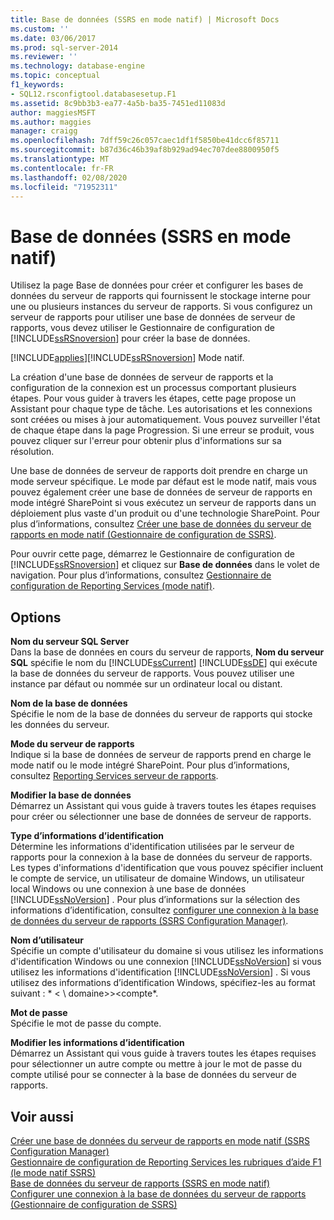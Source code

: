 ```yaml
---
title: Base de données (SSRS en mode natif) | Microsoft Docs
ms.custom: ''
ms.date: 03/06/2017
ms.prod: sql-server-2014
ms.reviewer: ''
ms.technology: database-engine
ms.topic: conceptual
f1_keywords:
- SQL12.rsconfigtool.databasesetup.F1
ms.assetid: 8c9bb3b3-ea77-4a5b-ba35-7451ed11083d
author: maggiesMSFT
ms.author: maggies
manager: craigg
ms.openlocfilehash: 7dff59c26c057caec1df1f5850be41dcc6f85711
ms.sourcegitcommit: b87d36c46b39af8b929ad94ec707dee8800950f5
ms.translationtype: MT
ms.contentlocale: fr-FR
ms.lasthandoff: 02/08/2020
ms.locfileid: "71952311"
---
```

# <a name="database-ssrs-native-mode"></a>Base de données (SSRS en mode natif)
  Utilisez la page Base de données pour créer et configurer les bases de données du serveur de rapports qui fournissent le stockage interne pour une ou plusieurs instances du serveur de rapports. Si vous configurez un serveur de rapports pour utiliser une base de données de serveur de rapports, vous devez utiliser le Gestionnaire de configuration de [!INCLUDE[ssRSnoversion](../../includes/ssrsnoversion-md.md)] pour créer la base de données.  
  
 [!INCLUDE[applies](../../includes/applies-md.md)][!INCLUDE[ssRSnoversion](../../includes/ssrsnoversion-md.md)] Mode natif.  
  
 La création d'une base de données de serveur de rapports et la configuration de la connexion est un processus comportant plusieurs étapes. Pour vous guider à travers les étapes, cette page propose un Assistant pour chaque type de tâche. Les autorisations et les connexions sont créées ou mises à jour automatiquement. Vous pouvez surveiller l'état de chaque étape dans la page Progression. Si une erreur se produit, vous pouvez cliquer sur l'erreur pour obtenir plus d'informations sur sa résolution.  
  
 Une base de données de serveur de rapports doit prendre en charge un mode serveur spécifique. Le mode par défaut est le mode natif, mais vous pouvez également créer une base de données de serveur de rapports en mode intégré SharePoint si vous exécutez un serveur de rapports dans un déploiement plus vaste d'un produit ou d'une technologie SharePoint. Pour plus d’informations, consultez [Créer une base de données du serveur de rapports en mode natif &#40;Gestionnaire de configuration de SSRS&#41;](../../reporting-services/install-windows/ssrs-report-server-create-a-native-mode-report-server-database.md).  
  
 Pour ouvrir cette page, démarrez le Gestionnaire de configuration de [!INCLUDE[ssRSnoversion](../../includes/ssrsnoversion-md.md)] et cliquez sur **Base de données** dans le volet de navigation. Pour plus d’informations, consultez [Gestionnaire de configuration de Reporting Services &#40;mode natif&#41;](../../../2014/sql-server/install/reporting-services-configuration-manager-native-mode.md).  
  
## <a name="options"></a>Options  
 **Nom du serveur SQL Server**  
 Dans la base de données en cours du serveur de rapports, **Nom du serveur SQL** spécifie le nom du [!INCLUDE[ssCurrent](../../includes/sscurrent-md.md)] [!INCLUDE[ssDE](../../includes/ssde-md.md)] qui exécute la base de données du serveur de rapports. Vous pouvez utiliser une instance par défaut ou nommée sur un ordinateur local ou distant.  
  
 **Nom de la base de données**  
 Spécifie le nom de la base de données du serveur de rapports qui stocke les données du serveur.  
  
 **Mode du serveur de rapports**  
 Indique si la base de données de serveur de rapports prend en charge le mode natif ou le mode intégré SharePoint. Pour plus d’informations, consultez [Reporting Services serveur de rapports](../../../2014/reporting-services/reporting-services-report-server.md).  
  
 **Modifier la base de données**  
 Démarrez un Assistant qui vous guide à travers toutes les étapes requises pour créer ou sélectionner une base de données de serveur de rapports.  
  
 **Type d’informations d’identification**  
 Détermine les informations d'identification utilisées par le serveur de rapports pour la connexion à la base de données du serveur de rapports. Les types d'informations d'identification que vous pouvez spécifier incluent le compte de service, un utilisateur de domaine Windows, un utilisateur local Windows ou une connexion à une base de données [!INCLUDE[ssNoVersion](../../includes/ssnoversion-md.md)] . Pour plus d’informations sur la sélection des informations d’identification, consultez [configurer une connexion à la base de données du serveur de rapports &#40;SSRS Configuration Manager&#41;](../../../2014/sql-server/install/configure-a-report-server-database-connection-ssrs-configuration-manager.md).  
  
 **Nom d’utilisateur**  
 Spécifie un compte d'utilisateur du domaine si vous utilisez les informations d'identification Windows ou une connexion [!INCLUDE[ssNoVersion](../../includes/ssnoversion-md.md)] si vous utilisez les informations d'identification [!INCLUDE[ssNoVersion](../../includes/ssnoversion-md.md)] . Si vous utilisez des informations d’identification Windows, spécifiez-les au format suivant : * \< \\ domaine\>><compte*.  
  
 **Mot de passe**  
 Spécifie le mot de passe du compte.  
  
 **Modifier les informations d’identification**  
 Démarrez un Assistant qui vous guide à travers toutes les étapes requises pour sélectionner un autre compte ou mettre à jour le mot de passe du compte utilisé pour se connecter à la base de données du serveur de rapports.  
  
## <a name="see-also"></a>Voir aussi  
 [Créer une base de données du serveur de rapports en mode natif &#40;SSRS Configuration Manager&#41;](../../reporting-services/install-windows/ssrs-report-server-create-a-native-mode-report-server-database.md)   
 [Gestionnaire de configuration de Reporting Services les rubriques d’aide F1 &#40;le mode natif SSRS&#41;](../../../2014/sql-server/install/reporting-services-configuration-manager-f1-help-topics-ssrs-native-mode.md)   
 [Base de données du serveur de rapports &#40;SSRS en mode natif&#41;](../../reporting-services/report-server/report-server-database-ssrs-native-mode.md)   
 [Configurer une connexion à la base de données du serveur de rapports &#40;Gestionnaire de configuration de SSRS&#41;](../../../2014/sql-server/install/configure-a-report-server-database-connection-ssrs-configuration-manager.md)  
  
  
